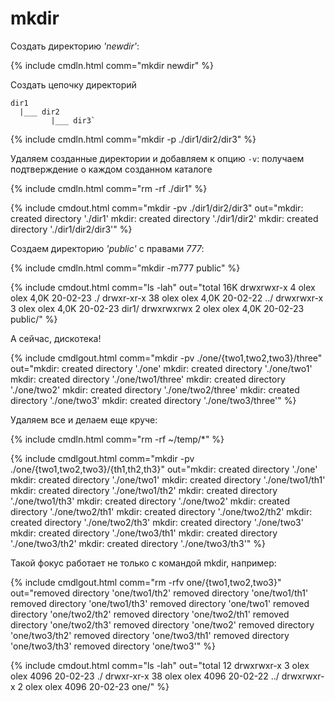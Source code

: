 # mkdir

Создать директорию _'newdir'_:

{% include cmdln.html comm="mkdir newdir" %}

Создать цепочку директорий

```
dir1
  |___ dir2
         |___ dir3`
```

{% include cmdln.html comm="mkdir -p ./dir1/dir2/dir3" %}



Удаляем созданные директории и добавляем к опцию `-v`: получаем подтверждение о каждом созданном каталоге

{% include cmdln.html comm="rm -rf ./dir1" %}

{% include cmdout.html comm="mkdir -pv ./dir1/dir2/dir3"
out="mkdir: created directory './dir1'
mkdir: created directory './dir1/dir2'
mkdir: created directory './dir1/dir2/dir3'" %}


Создаем директорию _'public'_ с правами _777_:

{% include cmdln.html comm="mkdir -m777 public" %}

{% include cmdout.html comm="ls -lah"
out="total 16K
drwxrwxr-x  4 olex olex 4,0K 20-02-23 ./
drwxr-xr-x 38 olex olex 4,0K 20-02-22 ../
drwxrwxr-x  3 olex olex 4,0K 20-02-23 dir1/
drwxrwxrwx  2 olex olex 4,0K 20-02-23 public/" %}

А сейчас, дискотека!

{% include cmdlgout.html comm="mkdir -pv ./one/{two1,two2,two3}/three"
out="mkdir: created directory './one'
mkdir: created directory './one/two1'
mkdir: created directory './one/two1/three'
mkdir: created directory './one/two2'
mkdir: created directory './one/two2/three'
mkdir: created directory './one/two3'
mkdir: created directory './one/two3/three'" %}


Удаляем все и делаем еще круче:

{% include cmdln.html comm="rm -rf ~/temp/*" %}

{% include cmdlgout.html comm="mkdir -pv ./one/{two1,two2,two3}/{th1,th2,th3}"
out="mkdir: created directory './one'
mkdir: created directory './one/two1'
mkdir: created directory './one/two1/th1'
mkdir: created directory './one/two1/th2'
mkdir: created directory './one/two1/th3'
mkdir: created directory './one/two2'
mkdir: created directory './one/two2/th1'
mkdir: created directory './one/two2/th2'
mkdir: created directory './one/two2/th3'
mkdir: created directory './one/two3'
mkdir: created directory './one/two3/th1'
mkdir: created directory './one/two3/th2'
mkdir: created directory './one/two3/th3'" %}


Такой фокус работает не только с командой mkdir, например:

{% include cmdlgout.html comm="rm -rfv one/{two1,two2,two3}"
out="removed directory 'one/two1/th2'
removed directory 'one/two1/th1'
removed directory 'one/two1/th3'
removed directory 'one/two1'
removed directory 'one/two2/th2'
removed directory 'one/two2/th1'
removed directory 'one/two2/th3'
removed directory 'one/two2'
removed directory 'one/two3/th2'
removed directory 'one/two3/th1'
removed directory 'one/two3/th3'
removed directory 'one/two3'" %}



{% include cmdout.html comm="ls -lah"
out="total 12
drwxrwxr-x  3 olex olex 4096 20-02-23 ./
drwxr-xr-x 38 olex olex 4096 20-02-22 ../
drwxrwxr-x  2 olex olex 4096 20-02-23 one/" %}


